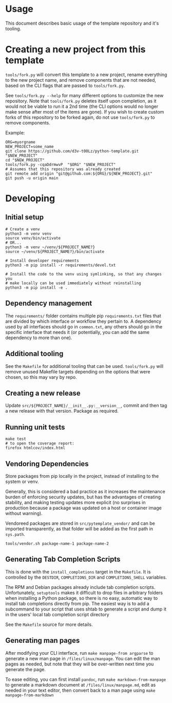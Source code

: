 # Usage
This document describes basic usage of the template repository and it's
tooling.

# Creating a new project from this template
`tools/fork.py` will convert this template to a new project, rename everything
to the new project name, and remove components that are not needed, based on
the CLI flags that are passed to `tools/fork.py`.

See `tools/fork.py --help` for many different options to customize the new
repository.  Note that `tools/fork.py` deletes itself upon completion, as it
would not be viable to run it a 2nd time (the CLI options would no longer make
sense after most of the items are gone).  If you wish to create custom forks of
this repository to be forked again, do not use `tools/fork.py` to remove
components.

Example:
```
ORG=myorgname
NEW_PROJECT=some_name
git clone https://github.com/d3v-t00Lz/python-template.git "$NEW_PROJECT"
cd "$NEW_PROJECT"
tools/fork.py -cqaDdrmwvP  "$ORG" "$NEW_PROJECT"
# Assumes that this repository was already created
git remote add origin "git@github.com:${ORG}/${NEW_PROJECT}.git"
git push -u origin main
```

# Developing
## Initial setup
```
# Create a venv
python3 -m venv venv
source venv/bin/activate
# OR...
python3 -m venv ~/venv/${PROJECT_NAME?}
source ~/venv/${PROJECT_NAME?}/bin/activate

# Install developer requirements
python3 -m pip install -r requirements/devel.txt

# Install the code to the venv using symlinking, so that any changes you
# make locally can be used immediately without reinstalling
python3 -m pip install -e .
```

## Dependency management
The `requirements/` folder contains multiple pip `requirements.txt` files that
are divided by which interface or workflow they pertain to.  A dependency used
by all interfaces should go in `common.txt`, any others should go in the
specific interface that needs it (or potentially, you can add the same
dependency to more than one).

## Additional tooling
See the `Makefile` for additional tooling that can be used.  `tools/fork.py`
will remove unused Makefile targets depending on the options that were chosen,
so this may vary by repo.

## Creating a new release
Update `src/${PROJECT_NAME}/__init__.py:__version__`, commit and then tag
a new release with that version.  Package as required.

## Running unit tests
```
make test
# to open the coverage report:
firefox htmlcov/index.html
```

## Vendoring Dependencies
Store packages from pip locally in the project, instead of installing to the
system or venv.

Generally, this is considered a bad practice as it increases
the maintenance burden of enforcing security updates, but
has the advantages of creating stability, and making testing updates
more explicit (no surprises in production because a package was updated
on a host or container image without warning).

Vendoreed packages are stored in `src/pytemplate_vendor/` and can be imported
transparently, as that folder will be added as the first path in `sys.path`.
```
tools/vendor.sh package-name-1 package-name-2
```

## Generating Tab Completion Scripts
This is done with the `install_completions` target in the `Makefile`.  It is
controlled by the `DESTDIR`, `COMPLETIONS_DIR` and `COMPLETIONS_SHELL`
variables.

The RPM and Debian packages already include tab completion scripts.
Unfortunately, `setuptools` makes it difficult to drop files in arbitrary
folders when installing a Python package, so there is no easy, automatic
way to install tab completions directly from pip.  The easiest way is to
add a subcommand to your script that uses shtab to generate a script and
dump it in the users' local tab completion script directory

See the `Makefile` source for more details.

## Generating man pages
After modifying your CLI interface, run `make manpage-from argparse` to
generate a new man page in `/files/linux/manpage`.  You can edit the man pages
as needed, but note that they will be over-written next time you generate the
page.

To ease editing, you can first install `pandoc`,
run `make markdown-from-manpage` to generate a markdown document
at `/files/linux/manpage.md`, edit as needed in your text editor, then convert
back to a man page using `make manpage-from-markdown`
